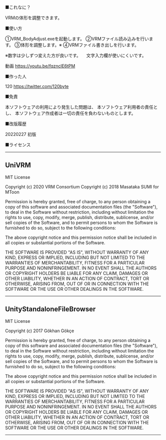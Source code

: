 ■これなに？

VRMの体形を調整できます。

■使い方

①VRM_BodyAdjust.exeを起動します。
②VRMファイル読み込みを行います。
③体形を調整します。※
④VRMファイル書き出しを行います。

※数字は少しずつ変えた方が良いです。
　文字入力欄が使いにくいです。

動画
https://youtu.be/fqznclE6tPM

■作った人

120
https://twitter.com/120byte

■免責

本ソフトウェアの利用により発生した問題は、
本ソフトウェア利用者の責任とし、
本ソフトウェア作成者は一切の責任を負わないものとします。

■改版履歴

20220227
初版

■ライセンス

---------------------------------------------------------------------------------------------------
UniVRM
---------------------------------------------------------------------------------------------------

MIT License

Copyright (c) 2020 VRM Consortium
Copyright (c) 2018 Masataka SUMI for MToon

Permission is hereby granted, free of charge, to any person obtaining a copy
of this software and associated documentation files (the "Software"), to deal
in the Software without restriction, including without limitation the rights
to use, copy, modify, merge, publish, distribute, sublicense, and/or sell
copies of the Software, and to permit persons to whom the Software is
furnished to do so, subject to the following conditions:

The above copyright notice and this permission notice shall be included in all
copies or substantial portions of the Software.

THE SOFTWARE IS PROVIDED "AS IS", WITHOUT WARRANTY OF ANY KIND, EXPRESS OR
IMPLIED, INCLUDING BUT NOT LIMITED TO THE WARRANTIES OF MERCHANTABILITY,
FITNESS FOR A PARTICULAR PURPOSE AND NONINFRINGEMENT. IN NO EVENT SHALL THE
AUTHORS OR COPYRIGHT HOLDERS BE LIABLE FOR ANY CLAIM, DAMAGES OR OTHER
LIABILITY, WHETHER IN AN ACTION OF CONTRACT, TORT OR OTHERWISE, ARISING FROM,
OUT OF OR IN CONNECTION WITH THE SOFTWARE OR THE USE OR OTHER DEALINGS IN THE
SOFTWARE.

---------------------------------------------------------------------------------------------------
UnityStandaloneFileBrowser
---------------------------------------------------------------------------------------------------

MIT License

Copyright (c) 2017 Gökhan Gökçe

Permission is hereby granted, free of charge, to any person obtaining a copy
of this software and associated documentation files (the "Software"), to deal
in the Software without restriction, including without limitation the rights
to use, copy, modify, merge, publish, distribute, sublicense, and/or sell
copies of the Software, and to permit persons to whom the Software is
furnished to do so, subject to the following conditions:

The above copyright notice and this permission notice shall be included in all
copies or substantial portions of the Software.

THE SOFTWARE IS PROVIDED "AS IS", WITHOUT WARRANTY OF ANY KIND, EXPRESS OR
IMPLIED, INCLUDING BUT NOT LIMITED TO THE WARRANTIES OF MERCHANTABILITY,
FITNESS FOR A PARTICULAR PURPOSE AND NONINFRINGEMENT. IN NO EVENT SHALL THE
AUTHORS OR COPYRIGHT HOLDERS BE LIABLE FOR ANY CLAIM, DAMAGES OR OTHER
LIABILITY, WHETHER IN AN ACTION OF CONTRACT, TORT OR OTHERWISE, ARISING FROM,
OUT OF OR IN CONNECTION WITH THE SOFTWARE OR THE USE OR OTHER DEALINGS IN THE
SOFTWARE.

---------------------------------------------------------------------------------------------------